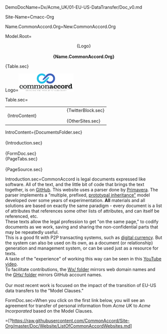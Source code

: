 DemoDocName=Dx/Acme_UK/01-EU-US-DataTransfer/Doc_v0.md

Site-Name=Cmacc-Org

Name.CommonAccord.Org=New.CommonAccord.Org

Model.Root=<p align="center">{Logo}<br><br><b>{Name.CommonAccord.Org}</b></center></p>{Table.sec}

Logo=<img src="visual/cmacc-trans.png" style="width:35%" />

Table.sec=<table><tr><td width="50%">{IntroContent}</td><td>   </td><td>{TwitterBlock.sec}<br><br>{OtherSites.sec}</td></tr></table>

IntroContent={DocumentsFolder.sec}<br><br>{Introduction.sec}<br><br>{FormDoc.sec}<br>{PageTabs.sec}<br><br>{PageSource.sec}

Introduction.sec=CommonAccord is legal documents expressed like software.  All of the text, and the little bit of code that brings the text together, is on <a href="http://github.com/CommonAccord">GitHub</a>.  This website uses a parser done by <a href="https://cyber.law.harvard.edu/people/pdefilippi">Primavera</a>.  The parser implements a "multiple, prefixed, <a href="https://en.wikipedia.org/wiki/Prototype-based_programming">prototypal inheritance"</a> model developed over some years of experimentation.  <b>All</b> materials and all solutions are based on exactly the same paradigm - every document is a list of attributes that references some other lists of attributes, and can itself be referenced, etc.<br>These texts allow the legal profession to get "on the same page," to codify documents as we work, saving and sharing the non-confidential parts that may be repeatedly useful.<br>This is a good fit with P2P transacting systems, such as <a href="https://goo.gl/lOs5Fg">digital currency</a>.  But the system can also be used on its own, as a document (or relationship) generation and management system, or can be used just as a resource for texts.<br>A taste of the "experience" of working this way can be seen  in this <a href="https://www.youtube.com/watch?v=4ZfsyTPYFIA">YouTube video</a>.<br>To facilitate contributions, the <a href="index.php?action=list&file=/Wx/">Wx/ folder</a> mirrors web domain names and the <a href="index.php?action=list&file=/GHx/">GHx/ folder</a> mirrors GitHub account names.<br><br>Our most recent work is focused on the impact of the transition of EU-US data transfers to the "Model Clauses."     

FormDoc.sec=When you click on the first link below, you will see an agreement for transfer of personal information from <i>Acme UK</i> to <i>Acme Incorporated</i> based on the Model Clauses.  

=[?https://raw.githubusercontent.com/CommonAccord/Site-Org/master/Doc/Website/ListOfCommonAccordWebsites.md]